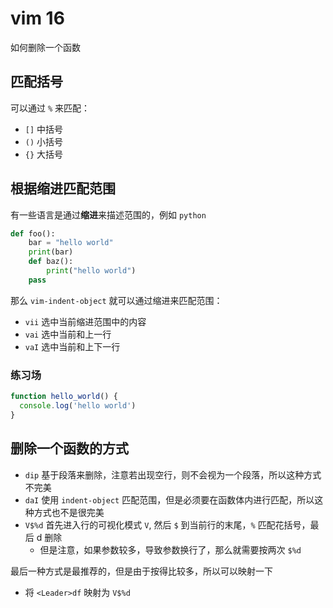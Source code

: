 # vim 16

如何删除一个函数

## 匹配括号

可以通过 `%` 来匹配：

- `[]` 中括号
- `()` 小括号
- `{}` 大括号

## 根据缩进匹配范围

有一些语言是通过**缩进**来描述范围的，例如 `python`

```python
def foo():
    bar = "hello world"
    print(bar)
    def baz():
        print("hello world")
    pass
```

那么 `vim-indent-object` 就可以通过缩进来匹配范围：

- `vii` 选中当前缩进范围中的内容
- `vai` 选中当前和上一行
- `vaI` 选中当前和上下一行

### 练习场

```js
function hello_world() {
  console.log('hello world')
}
```

## 删除一个函数的方式

- `dip` 基于段落来删除，注意若出现空行，则不会视为一个段落，所以这种方式不完美
- `daI` 使用 `indent-object` 匹配范围，但是必须要在函数体内进行匹配，所以这种方式也不是很完美
- `V$%d` 首先进入行的可视化模式 `V`, 然后 `$` 到当前行的末尾，`%` 匹配花括号，最后 d 删除
  - 但是注意，如果参数较多，导致参数换行了，那么就需要按两次 `$%d`

最后一种方式是最推荐的，但是由于按得比较多，所以可以映射一下

- 将 `<Leader>df` 映射为 `V$%d`